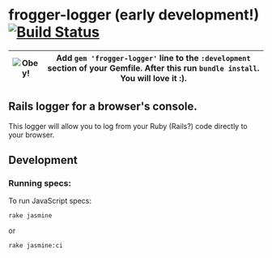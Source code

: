 frogger-logger (early development!) [![Build Status](https://travis-ci.org/ciembor/frogger-logger.svg?branch=master)](https://travis-ci.org/ciembor/frogger-logger)
=======
|![Obey!](http://oi59.tinypic.com/33lcao2.jpg)|Add `gem 'frogger-logger'` line to the `:development` section of your Gemfile. After this run `bundle install`. You will love it :).|
|:---:|:---:|
## Rails logger for a browser's console.
This logger will allow you to log from your Ruby (Rails?) code directly to your browser.
## Development
### Running specs:
To run JavaScript specs:
```
rake jasmine
```
or 
```
rake jasmine:ci
```
